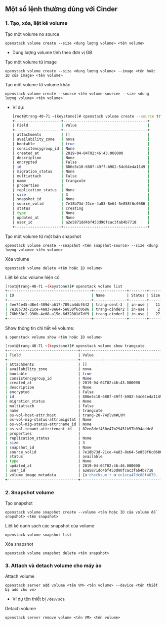## Một số lệnh thường dùng với Cinder 

### 1. Tạo, xóa, liệt kê volume

Tạo một volume no source 

	openstack volume create --size <dung lượng volume> <tên volume>

* Dung lượng volume tính theo đơn vị GB

Tạo một volume từ image

	openstack volume create --size <dung lượng volume> --image <tên hoặc ID của image> <tên volume>

Tạo một volume từ volume khác

	openstack volume create --source <tên volume-source> --size <dung lượng volume> <tên volume>

* Ví dụ:
	
	```sh
	[root@trang-40-71 ~(keystone)]# openstack volume create --source trang-cinder2 --size 3 trangcute
	+---------------------+--------------------------------------+
	| Field               | Value                                |
	+---------------------+--------------------------------------+
	| attachments         | []                                   |
	| availability_zone   | nova                                 |
	| bootable            | true                                 |
	| consistencygroup_id | None                                 |
	| created_at          | 2019-04-04T02:46:43.000000           |
	| description         | None                                 |
	| encrypted           | False                                |
	| id                  | 886e3c10-680f-49ff-b982-54c64e4a1149 |
	| migration_status    | None                                 |
	| multiattach         | False                                |
	| name                | trangcute                            |
	| properties          |                                      |
	| replication_status  | None                                 |
	| size                | 3                                    |
	| snapshot_id         | None                                 |
	| source_volid        | 7e18b73d-21ce-4a83-8e64-5e858f6c0686 |
	| status              | creating                             |
	| type                | None                                 |
	| updated_at          | None                                 |
	| user_id             | a2e5871dd4bf453d90fcac3fab4b7718     |
	+---------------------+--------------------------------------+
	```

Tạo một volume từ một bản snapshot

	openstack volume create --snapshot <tên snapshot-source> --size <dung lượng volume> <tên volume>

Xóa volume

	openstack volume delete <tên hoặc ID volume>

Liệt kê các volume hiện có

```sh
[root@trang-40-71 ~(keystone)]# openstack volume list
+--------------------------------------+---------------+--------+------+----------------------------------------+
| ID                                   | Name          | Status | Size | Attached to                            |
+--------------------------------------+---------------+--------+------+----------------------------------------+
| 4ee74e45-d8e4-409d-a617-789ca4dbf642 | trang-cent-3  | in-use |   11 | Attached to trang-cent-3 on /dev/vda   |
| 7e18b73d-21ce-4a83-8e64-5e858f6c0686 | trang-cinder2 | in-use |    2 | Attached to trang-cinder2 on /dev/vda  |
| 76bb58c2-930b-4e08-a15d-6d32801d7df9 | trang-cinder1 | in-use |   27 | Attached to trang-cinder on /dev/vda   |
+--------------------------------------+---------------+--------+------+----------------------------------------+
```

Show thông tin chi tiết về volume:

```sh
$ openstack volume show <tên hoặc ID volume>

[root@trang-40-71 ~(keystone)]# openstack volume show trangcute
+--------------------------------+----------------------------------------+
| Field                          | Value                                  |
+--------------------------------+----------------------------------------+
| attachments                    | []                                     |
| availability_zone              | nova                                   |
| bootable                       | true                                   |
| consistencygroup_id            | None                                   |
| created_at                     | 2019-04-04T02:46:43.000000             |
| description                    | None                                   |
| encrypted                      | False                                  |
| id                             | 886e3c10-680f-49ff-b982-54c64e4a1149   |
| migration_status               | None                                   |
| multiattach                    | False                                  |
| name                           | trangcute                              |
| os-vol-host-attr:host          | trang-20-74@lvm#LVM                    |
| os-vol-mig-status-attr:migstat | None                                   |
| os-vol-mig-status-attr:name_id | None                                   |
| os-vol-tenant-attr:tenant_id   | 82ee8def450e47b29451b57b094addc8       |
| properties                     |                                        |
| replication_status             | None                                   |
| size                           | 3                                      |
| snapshot_id                    | None                                   |
| source_volid                   | 7e18b73d-21ce-4a83-8e64-5e858f6c0686   |
| status                         | available                              |
| type                           | None                                   |
| updated_at                     | 2019-04-04T02:46:46.000000             |
| user_id                        | a2e5871dd4bf453d90fcac3fab4b7718       |
| volume_image_metadata          | {u'checksum': u'ee1eca47dc88f4879...'} |
+--------------------------------+----------------------------------------+
```


### 2. Snapshot volume

Tạo snapshot

	openstack volume snapshot create --volume <tên hoặc ID của volume để snapshot> <tên snapshot>

Liệt kê danh sách các snapshot của volume

	openstack volume snapshot list

Xóa snapshot

	openstack volume snapshot delete <tên snapshot>

### 3. Attach và detach volume cho máy ảo

Attach volume

	openstack server add volume <tên VM> <tên volume> --device <tên thiết bị add cho vm>

* Ví dụ tên thiết bị `/dev/sda`

Detach volume

	openstack server remove volume <tên VM> <tên volume>

